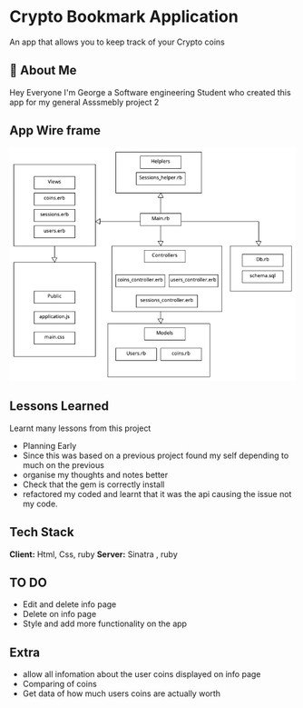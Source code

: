 # Crypto Bookmark Application

An app that allows you to keep track of your Crypto coins

## 🚀 About Me
Hey Everyone I'm George a Software engineering Student who created this app for my general Asssmebly project 2 

## App Wire frame
![Diagram](public/stylesheets/images/Diagram.png?raw=true "Diagram")

## Lessons Learned

Learnt many lessons from this project
- Planning Early
- Since this was based on a previous project found my self depending to much on the previous
- organise my thoughts and notes better
- Check that the gem is correctly install
- refactored my coded and learnt that it was the api causing the issue not my code. 
## Tech Stack

**Client:** Html, Css, ruby
**Server:** Sinatra , ruby

## TO DO
- Edit and delete info page
- Delete on info page
- Style and add more functionality on the app 

## Extra 
- allow all infomation about the user coins displayed on info page 
- Comparing of coins
- Get data of how much users coins are actually worth
